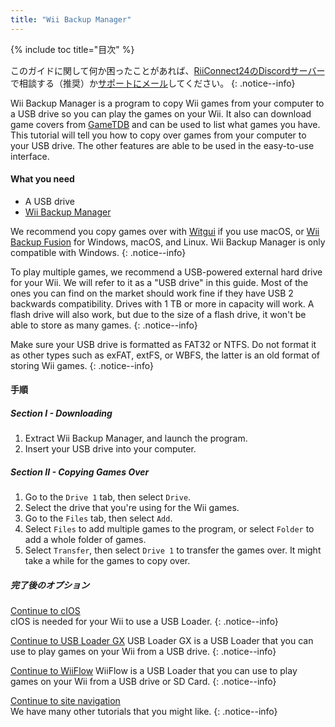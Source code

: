 ```yaml
---
title: "Wii Backup Manager"
---
```


{% include toc title="目次" %}

このガイドに関して何か困ったことがあれば、[RiiConnect24のDiscordサーバー](https://discord.gg/rc24)で相談する（推奨）か[サポートにメール](mailto:support@riiconnect24.net)してください。
{: .notice--info}

Wii Backup Manager is a program to copy Wii games from your computer to a USB drive so you can play the games on your Wii. It also can download game covers from [GameTDB](https://gametdb.com/) and can be used to list what games you have. This tutorial will tell you how to copy over games from your computer to your USB drive. The other features are able to be used in the easy-to-use interface.
#### What you need

* A USB drive
* [Wii Backup Manager](https://static.wiidatabase.de/Wii-Backup-Manager.zip)


We recommend you copy games over with [Witgui](https://desairem.com/wordpress/category/witgui-download/) if you use macOS, or [Wii Backup Fusion](https://github.com/larsenv/Wii-Backup-Fusion) for Windows, macOS, and Linux. Wii Backup Manager is only compatible with Windows.
{: .notice--info}

To play multiple games, we recommend a USB-powered external hard drive for your Wii. We will refer to it as a "USB drive" in this guide. Most of the ones you can find on the market should work fine if they have USB 2 backwards compatibility. Drives with 1 TB or more in capacity will work. A flash drive will also work, but due to the size of a flash drive, it won't be able to store as many games.
{: .notice--info}

Make sure your USB drive is formatted as FAT32 or NTFS. Do not format it as other types such as exFAT, extFS, or WBFS, the latter is an old format of storing Wii games.
{: .notice--info}

#### 手順

##### Section I - Downloading

1. Extract Wii Backup Manager, and launch the program.
2. Insert your USB drive into your computer.

##### Section II - Copying Games Over

1. Go to the `Drive 1` tab, then select `Drive`.
2. Select the drive that you're using for the Wii games.
3. Go to the `Files` tab, then select `Add`.
4. Select `Files` to add multiple games to the program, or select `Folder` to add a whole folder of games.
5. Select `Transfer`, then select `Drive 1` to transfer the games over. It might take a while for the games to copy over.

##### 完了後のオプション

[Continue to cIOS](cios)<br> cIOS is needed for your Wii to use a USB Loader.
{: .notice--info}

[Continue to USB Loader GX](usbloadergx) USB Loader GX is a USB Loader that you can use to play games on your Wii from a USB drive.
{: .notice--info}

[Continue to WiiFlow](wiiflow) WiiFlow is a USB Loader that you can use to play games on your Wii from a USB drive or SD Card.
{: .notice--info}

[Continue to site navigation](site-navigation)<br> We have many other tutorials that you might like.
{: .notice--info}
